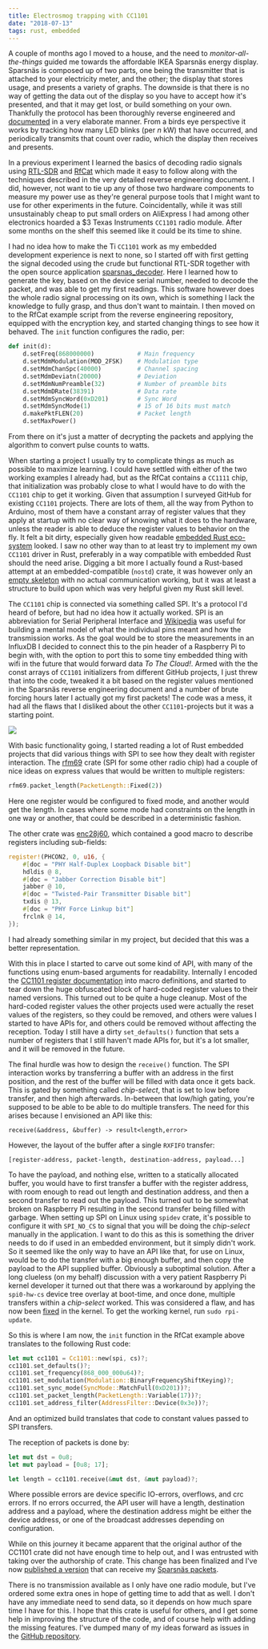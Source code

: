 ```yaml
---
title: Electrosmog trapping with CC1101
date: "2018-07-13"
tags: rust, embedded
---
```

A couple of months ago I moved to a house, and the need to _monitor-all-the-things_ guided me towards the affordable IKEA Sparsnäs energy display. Sparsnäs is composed up of two parts, one being the transmitter that is attached to your electricity meter, and the other; the display that stores usage, and presents a variety of graphs. The downside is that there is no way of getting the data out of the display so you have to accept how it's presented, and that it may get lost, or build something on your own. Thankfully the protocol has been thoroughly reverse engineered and [documented][1] in a very elaborate manner. From a birds eye perspective it works by tracking how many LED blinks (per _n_ kW) that have occurred, and periodically transmits that count over radio, which the display then receives and presents.

In a previous experiment I learned the basics of decoding radio signals using [RTL-SDR][2] and [RfCat][3] which made it easy to follow along with the techniques described in the very detailed reverse engineering document. I did, however, not want to tie up any of those two hardware components to measure my power use as they're general purpose tools that I might want to use for other experiments in the future. Coincidentally, while it was still unsustainably cheap to put small orders on AliExpress I had among other electronics hoarded a $3 Texas Instruments `CC1101` radio module. After some months on the shelf this seemed like it could be its time to shine.

I had no idea how to make the Ti `CC1101` work as my embedded development experience is next to none, so I started off with first getting the signal decoded using the crude but functional RTL-SDR together with the open source application [sparsnas_decoder][4]. Here I learned how to generate the key, based on the device serial number, needed to decode the packet, and was able to get my first readings. This software however does the whole radio signal processing on its own, which is something I lack the knowledge to fully grasp, and thus don't want to maintain. I then moved on to the RfCat example script from the reverse engineering repository, equipped with the encryption key, and started changing things to see how it behaved. The `init` function configures the radio, per:

```python
def init(d):
    d.setFreq(868000000)            # Main frequency
    d.setMdmModulation(MOD_2FSK)    # Modulation type
    d.setMdmChanSpc(40000)          # Channel spacing
    d.setMdmDeviatn(20000)          # Deviation
    d.setMdmNumPreamble(32)         # Number of preamble bits
    d.setMdmDRate(38391)            # Data rate
    d.setMdmSyncWord(0xD201)        # Sync Word
    d.setMdmSyncMode(1)             # 15 of 16 bits must match
    d.makePktFLEN(20)               # Packet length
    d.setMaxPower()
```

From there on it's just a matter of decrypting the packets and applying the algorithm to convert pulse counts to watts.

When starting a project I usually try to complicate things as much as possible to maximize learning. I could have settled with either of the two working examples I already had, but as the RfCat contains a `CC1111` chip, that initialization was probably close to what I would have to do with the `CC1101` chip to get it working. Given that assumption I surveyed GitHub for existing `CC1101` projects. There are lots of them, all the way from Python to Arduino, most of them have a constant array of register values that they apply at startup with no clear way of knowing what it does to the hardware, unless the reader is able to deduce the register values to behavior on the fly. It felt a bit dirty, especially given how readable [embedded Rust eco-system][5] looked. I saw no other way than to at least try to implement my own `CC1101` driver in Rust, preferably in a way compatible with embedded Rust should the need arise. Digging a bit more I actually found a Rust-based attempt at an embedded-compatible (`nostd`) crate, it was however only an [empty skeleton][13] with no actual communication working, but it was at least a structure to build upon which was very helpful given my Rust skill level.

The `CC1101` chip is connected via something called SPI. It's a protocol I'd heard of before, but had no idea how it actually worked. SPI is an abbreviation for Serial Peripheral Interface and [Wikipedia][6] was useful for building a mental model of what the individual pins meant and how the transmission works. As the goal would be to store the measurements in an InfluxDB I decided to connect this to the pin header of a Raspberry Pi to begin with, with the option to port this to some tiny embedded thing with wifi in the future that would forward data _To The Cloud!_. Armed with the the const arrays of `CC1101` initializers from different GitHub projects, I just threw that into the code, tweaked it a bit based on the register values mentioned in the Sparsnäs reverse engineering document and a number of brute forcing hours later I actually got my first packets! The code was a mess, it had all the flaws that I disliked about the other `CC1101`-projects but it was a starting point.

![](cc1101.jpg)

With basic functionality going, I started reading a lot of Rust embedded projects that did various things with SPI to see how they dealt with register interaction. The [rfm69][7] crate (SPI for some other radio chip) had a couple of nice ideas on express values that would be written to multiple registers:

```rust
rfm69.packet_length(PacketLength::Fixed(2))
```

Here one register would be configured to fixed mode, and another would get the length. In cases where some mode had constraints on the length in one way or another, that could be described in a deterministic fashion.

The other crate was [enc28j60][8], which contained a good macro to describe registers including sub-fields:

```rust
register!(PHCON2, 0, u16, {
    #[doc = "PHY Half-Duplex Loopback Disable bit"]
    hdldis @ 8,
    #[doc = "Jabber Correction Disable bit"]
    jabber @ 10,
    #[doc = "Twisted-Pair Transmitter Disable bit"]
    txdis @ 13,
    #[doc = "PHY Force Linkup bit"]
    frclnk @ 14,
});
```

I had already something similar in my project, but decided that this was a better representation. 

With this in place I started to carve out some kind of API, with many of the functions using enum-based arguments for readability. Internally I encoded the [CC1101 register documentation][9] into macro definitions, and started to tear down the huge obfuscated block of hard-coded register values to their named versions. This turned out to be quite a huge cleanup. Most of the hard-coded register values the other projects used were actually the reset values of the registers, so they could be removed, and others were values I started to have APIs for, and others could be removed without affecting the reception. Today I still have a dirty `set_defaults()` function that sets a number of registers that I still haven't made APIs for, but it's a lot smaller, and it will be removed in the future.

The final hurdle was how to design the `receive()` function. The SPI interaction works by transferring a buffer with an address in the first position, and the rest of the buffer will be filled with data once it gets back. This is gated by something called _chip-select_, that is set to low before transfer, and then high afterwards. In-between that low/high gating, you're supposed to be able to be able to do multiple transfers. The need for this arises because I envisioned an API like this:

```
receive(&address, &buffer) -> result<length,error>
```

However, the layout of the buffer after a single `RXFIFO` transfer:

```
[register-address, packet-length, destination-address, payload...]
```

To have the payload, and nothing else, written to a statically allocated buffer, you would have to first transfer a buffer with the register address, with room enough to read out length and destination address, and then a second transfer to read out the payload. This turned out to be somewhat broken on Raspberry Pi resulting in the second transfer being filled with garbage. When setting up SPI on Linux using `spidev` crate, it's possible to configure it with `SPI_NO_CS` to signal that you will be doing the _chip-select_ manually in the application. I want to do this as this is something the driver needs to do if used in an embedded environment, but it simply didn't work. So it seemed like the only way to have an API like that, for use on Linux, would be to do the transfer with a big enough buffer, and then copy the payload to the API supplied buffer. Obviously a suboptimal solution. After a long clueless (on my behalf) discussion with a very patient Raspberry Pi kernel developer it turned out that there was a workaround by applying the `spi0-hw-cs` device tree overlay at boot-time, and once done, multiple transfers within a _chip-select_ worked. This was considered a flaw, and has now been [fixed][11] in the kernel. To get the working kernel, run `sudo rpi-update`.

So this is where I am now, the `init` function in the RfCat example above translates to the following Rust code:

``` rust
let mut cc1101 = Cc1101::new(spi, cs)?;
cc1101.set_defaults()?;
cc1101.set_frequency(868_000_000u64)?;
cc1101.set_modulation(Modulation::BinaryFrequencyShiftKeying)?;
cc1101.set_sync_mode(SyncMode::MatchFull(0xD201))?;
cc1101.set_packet_length(PacketLength::Variable(17))?;
cc1101.set_address_filter(AddressFilter::Device(0x3e))?;
```

And an optimized build translates that code to constant values passed to SPI transfers.

The reception of packets is done by:

``` rust
let mut dst = 0u8;
let mut payload = [0u8; 17];

let length = cc1101.receive(&mut dst, &mut payload)?;
```

Where possible errors are device specific IO-errors, overflows, and crc errors. If no errors occurred, the API user will have a length, destination address and a payload, where the destination address might be either the device address, or one of the broadcast addresses depending on configuration.

While on this journey it became apparent that the original author of the CC1101 crate did not have enough time to help out, and I was entrusted with taking over the authorship of crate. This change has been finalized and I've now [published a version][10] that can receive my [Sparsnäs packets][14].

There is no transmission available as I only have one radio module, but I've ordered some extra ones in hope of getting time to add that as well. I don't have any immediate need to send data, so it depends on how much spare time I have for this. I hope that this crate is useful for others, and I get some help in improving the structure of the code, and of course help with adding the missing features. I've dumped many of my ideas forward as issues in the [GitHub repository][12].

[1]: https://github.com/kodarn/Sparsnas
[2]: https://www.rtl-sdr.com/
[3]: https://github.com/atlas0fd00m/rfcat
[4]: https://github.com/strigeus/sparsnas_decoder
[5]: http://blog.japaric.io/
[6]: https://en.wikipedia.org/wiki/Serial_Peripheral_Interface
[7]: https://github.com/lolzballs/rfm69
[8]: https://github.com/japaric/enc28j60
[9]: http://www.ti.com/lit/ds/symlink/cc1101.pdf
[10]: https://crates.io/crates/cc1101
[11]: https://github.com/raspberrypi/linux/commit/94996038c16b3f75cde4f82de39486b024925e48
[12]: https://github.com/dsvensson/cc1101
[13]: https://github.com/dsvensson/cc1101/blob/51f899e25a56c3d181834286d4f7b184f43f92eb/src/lib.rs
[14]: https://github.com/dsvensson/sparsnas-rs

